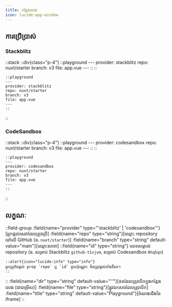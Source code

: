 ```yaml
---
title: កន្លែងលេង
icon: lucide:app-window
---
```


## ការប្រើប្រាស់

### Stackblitz

::stack
  ::div{class="p-4"}
    ::playground
    ---
    provider: stackblitz
    repo: nuxt/starter
    branch: v3
    file: app.vue
    ---
    ::
  ::
  ```mdc
  ::playground
  ---
  provider: stackblitz
  repo: nuxt/starter
  branch: v3
  file: app.vue
  ---
  ::
  ```
::

### CodeSandbox

::stack
  ::div{class="p-4"}
    ::playground
    ---
    provider: codesandbox
    repo: nuxt/starter
    branch: v3
    file: app.vue
    ---
    ::
  ::
  ```mdc
  ::playground
  ---
  provider: codesandbox
  repo: nuxt/starter
  branch: v3
  file: app.vue
  ---
  ::
  ```
::

## លក្ខណៈ

::field-group
  :field{name="provider" type="'stackblitz' | 'codesandbox'"}[អ្នកផ្តល់សេវាដែលត្រូវប្រើ]
  :field{name="repo" type="string"}[ឈ្មោះ repository នៅលើ GitHub (ឧ. `nuxt/starter`)]
  :field{name="branch" type="string" default-value="main"}[ឈ្មោះសាខា]
  ::field{name="id" type="string"}
  លេខសម្គាល់ repository (ឧ. សម្រាប់ Stackblitz `github-t1vjvm`, សម្រាប់ Codesandbox `8hq5qn`)

    ::alert{icon="lucide:info" type="info"}
    អ្នកត្រូវតែផ្តល់ prop `repo` ឬ `id` មួយប៉ុណ្ណោះ មិនត្រូវផ្តល់ទាំងពីរទេ។
    ::
  ::
  :field{name="dir" type="string" default-value="''"}[ថតដែលត្រូវបើកក្នុងកន្លែងលេង (ជាជម្រើស)]
  :field{name="file" type="string"}[ផ្លូវឯកសារដែលត្រូវបើក]
  :field{name="title" type="string" default-value="Playground"}[ចំណងជើងនៃ iframe]
::
